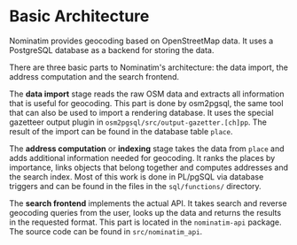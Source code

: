 # Basic Architecture

Nominatim provides geocoding based on OpenStreetMap data. It uses a PostgreSQL
database as a backend for storing the data.

There are three basic parts to Nominatim's architecture: the data import,
the address computation and the search frontend.

The __data import__ stage reads the raw OSM data and extracts all information
that is useful for geocoding. This part is done by osm2pgsql, the same tool
that can also be used to import a rendering database. It uses the special
gazetteer output plugin in `osm2pgsql/src/output-gazetter.[ch]pp`. The result of
the import can be found in the database table `place`.

The __address computation__ or __indexing__ stage takes the data from `place`
and adds additional information needed for geocoding. It ranks the places by
importance, links objects that belong together and computes addresses and
the search index. Most of this work is done in PL/pgSQL via database triggers
and can be found in the files in the `sql/functions/` directory.

The __search frontend__ implements the actual API. It takes search
and reverse geocoding queries from the user, looks up the data and
returns the results in the requested format. This part is located in the
`nominatim-api` package. The source code can be found in `src/nominatim_api`.
